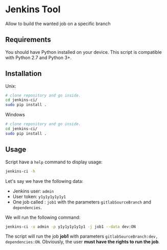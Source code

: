 # Jenkins Tool

Allow to build the wanted job on a specific branch

## Requirements

You should have Python installed on your device. This script is compatible with Python 2.7 and Python 3+.

## Installation

Unix:

```bash
# clone repository and go inside.
cd jenkins-ci/
sudo pip install .
```

Windows

```bash
# clone repository and go inside.
cd jenkins-ci/
sudo pip install .
```

## Usage

Script have a `help` command to display usage:

```bash
jenkins-ci -h
```

Let's say we have the following data:

- Jenkins user: `admin`
- User token: `y1y1y1y1y1y1`
- One job called : `job1` with the parameters `gitlabSourceBranch` and `dependencies`.

We will run the following command:

```bash
jenkins-ci -u admin -p y1y1y1y1y1y1 -j job1 --data dev:ON
```

The script will run the job **job1** with parameters `gitlabSourceBranch:dev, dependencies:ON`. Obviously, the user **must have the rights to run the job**.
